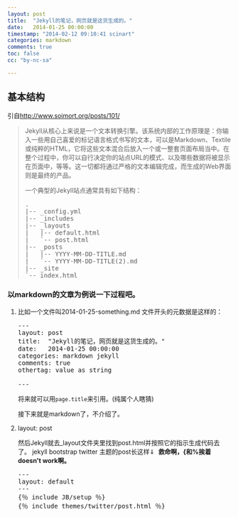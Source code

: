 ```yaml
---
layout: post
title:  "Jekyll的笔记，网页就是这货生成的。"
date:   2014-01-25 00:00:00
timestamp: "2014-02-12 09:10:41 scinart"
categories: markdown
comments: true
toc: false
cc: "by-nc-sa"

---
```


## 基本结构
引自<http://www.soimort.org/posts/101/>
>Jekyll从核心上来说是一个文本转换引擎。该系统内部的工作原理是：你输入一些用自己喜爱的标记语言格式书写的文本，可以是Markdown、Textile或纯粹的HTML，它将这些文本混合后放入一个或一整套页面布局当中。在整个过程中，你可以自行决定你的站点URL的模式、以及哪些数据将被显示在页面中，等等。这一切都将通过严格的文本编辑完成，而生成的Web界面则是最终的产品。
>
>一个典型的Jekyll站点通常具有如下结构：
>
><pre>.
>|-- _config.yml
>|-- _includes
>|-- _layouts
>|   |-- default.html
>|   `-- post.html
>|-- _posts
>|   |-- YYYY-MM-DD-TITLE.md
>|   `-- YYYY-MM-DD-TITLE(2).md
>|-- _site
>`-- index.html</pre>

### 以markdown的文章为例说一下过程吧。
<ol><li>比如一个文件叫2014-01-25-something.md 文件开头的元数据是这样的：

<pre>---
layout: post
title:  "Jekyll的笔记，网页就是这货生成的。"
date:   2014-01-25 00:00:00
categories: markdown jekyll
comments: true
othertag: value as string

---</pre>
将来就可以用`page.title`来引用。(纯属个人瞎猜)

接下来就是markdown了，不介绍了。

</li>
<li>
layout: post

然后Jekyll就去_layout文件夹里找到post.html并按照它的指示生成代码去了。
jekyll bootstrap twitter 主题的post长这样⇓&nbsp;&nbsp;<strong>救命啊，{和%挨着doesn't work啊。</strong>
<pre>
---
layout: default
---
{％ include JB/setup ％}
{％ include themes/twitter/post.html ％}
</pre>

</li>

</ol>

